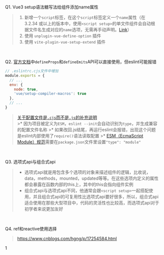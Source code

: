 <!--
 * @Descripttion: 
 * @version: 
 * @Author: chenpengfei
 * @Date: 2023-03-06 16:44:36
 * @LastEditors: chenpengfei
 * @LastEditTime: 2023-07-25 14:07:28
-->

<br />

Q1. Vue3 setup语法糖写法给组件添加name属性
  >1. 新增一个```script```标签，在这个```script```标签定义一个```name```属性（在 3.2.34 或以上的版本中，使用```<script setup>```的单文件组件会自动根据文件名生成对应的```name```选项，无需再手动声明。[Link](https://cn.vuejs.org/guide/built-ins/keep-alive.html#include-exclude)）
  >2. 使用 ```unplugin-vue-define-option``` 插件
  >3. 使用 ```vite-plugin-vue-setup-extend``` 插件  

<br />

Q2. [官方文档](https://cn.vuejs.org/api/sfc-script-setup.html#defineprops-defineemits)中```defineProps```和```defineEmits```API可以直接使用，但eslint可能报错
  ```js
  // .eslintrc.cjs文件中增加
  module.exports = {
    // ...
    env: {
      node: true,
      'vue/setup-compiler-macros': true
    },
    // ...
  }
  ```
  > [关于配置文件是```.cjs```而不是```.js```的补充说明](https://blog.csdn.net/qq_36262295/article/details/127058708)  
    >* 因为项目被定义为```ESM```，```eslint --init```会自动识别为```type```，并生成兼容的配置文件名称
    >* 如果改回.js结尾，再运行eslint会报错，出现这个问题是eslint内部使用了```require()```语法读取配置
    >* [ESM（EcmaScript Module）规范](https://tc39.es/ecma262/)需要在```package.json```文件里设置```"type": "module"```

<br />

Q3. 选项式api与组合式api
  > * 选项式api就是用包含多个选项的对象来描述组件的逻辑，比收说，data，methods，mounted，updated等等。在这些选项内定义的属性都会暴露在函数内部的this上，其中的this会指向组件实例
  > * 组合式api与选项式api不同，他通常会跟```<script setup>```一起搭配使用，并且组合式api的可复用性比选项式api要好很多，所以，组合式api适合使用在那些大型项目中，代码的灵活性也比较高，而选项式api对于初学者来说更加友好

<br />

Q4. ref和reactive使用选择
  > https://www.cnblogs.com/hgng/p/17254584.html

1